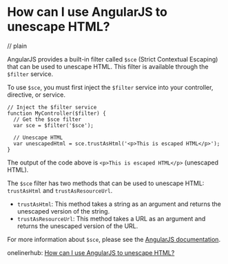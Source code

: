 # How can I use AngularJS to unescape HTML?
// plain

AngularJS provides a built-in filter called `$sce` (Strict Contextual Escaping) that can be used to unescape HTML. This filter is available through the `$filter` service.

To use `$sce`, you must first inject the `$filter` service into your controller, directive, or service.

```
// Inject the $filter service
function MyController($filter) {
  // Get the $sce filter
  var sce = $filter('$sce');

  // Unescape HTML
  var unescapedHtml = sce.trustAsHtml('<p>This is escaped HTML</p>');
}
```

The output of the code above is `<p>This is escaped HTML</p>` (unescaped HTML).

The `$sce` filter has two methods that can be used to unescape HTML: `trustAsHtml` and `trustAsResourceUrl`.

- `trustAsHtml`: This method takes a string as an argument and returns the unescaped version of the string.
- `trustAsResourceUrl`: This method takes a URL as an argument and returns the unescaped version of the URL.

For more information about `$sce`, please see the [AngularJS documentation](https://docs.angularjs.org/api/ng/service/$sce).

onelinerhub: [How can I use AngularJS to unescape HTML?](https://onelinerhub.com/angularjs/how-can-i-use-angularjs-to-unescape-html)